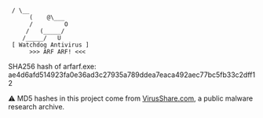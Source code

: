      / \__
          (    @\___
          /         O
         /   (_____/
        /_____/   U
     [ Watchdog Antivirus ]
          >>> ARF ARF! <<<

SHA256 hash of arfarf.exe:
ae4d6afd514923fa0e36ad3c27935a789ddea7eaca492aec77bc5fb33c2dff12

⚠️ MD5 hashes in this project come from [VirusShare.com](https://virusshare.com), a public malware research archive.
